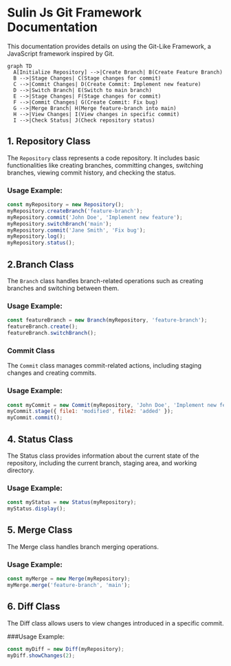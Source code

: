 # Sulin Js Git Framework Documentation

This documentation provides details on using the Git-Like Framework, a JavaScript framework inspired by Git.


```mermaid
graph TD
  A[Initialize Repository] -->|Create Branch| B(Create Feature Branch)
  B -->|Stage Changes| C(Stage changes for commit)
  C -->|Commit Changes| D(Create Commit: Implement new feature)
  D -->|Switch Branch| E(Switch to main branch)
  E -->|Stage Changes| F(Stage changes for commit)
  F -->|Commit Changes| G(Create Commit: Fix bug)
  G -->|Merge Branch| H(Merge feature-branch into main)
  H -->|View Changes| I(View changes in specific commit)
  I -->|Check Status| J(Check repository status)
```


## 1. Repository Class

The `Repository` class represents a code repository. It includes basic functionalities like creating branches, committing changes, switching branches, viewing commit history, and checking the status.

### Usage Example:

```javascript
const myRepository = new Repository();
myRepository.createBranch('feature-branch');
myRepository.commit('John Doe', 'Implement new feature');
myRepository.switchBranch('main');
myRepository.commit('Jane Smith', 'Fix bug');
myRepository.log();
myRepository.status();
```

## 2.Branch Class

The `Branch` class handles branch-related operations such as creating branches and switching between them.

### Usage Example:

```Javascript
const featureBranch = new Branch(myRepository, 'feature-branch');
featureBranch.create();
featureBranch.switchBranch();
```

### Commit Class

The `Commit` class manages commit-related actions, including staging changes and creating commits.

### Usage Example:

```Javascript
const myCommit = new Commit(myRepository, 'John Doe', 'Implement new feature');
myCommit.stage({ file1: 'modified', file2: 'added' });
myCommit.commit();
```

## 4. Status Class
The Status class provides information about the current state of the repository, including the current branch, staging area, and working directory.

### Usage Example:

```Javascript
const myStatus = new Status(myRepository);
myStatus.display();
```

## 5. Merge Class

The Merge class handles branch merging operations.

### Usage Example:

```javascript
const myMerge = new Merge(myRepository);
myMerge.merge('feature-branch', 'main');
```

## 6. Diff Class

The Diff class allows users to view changes introduced in a specific commit.

###Usage Example:

```javascript
const myDiff = new Diff(myRepository);
myDiff.showChanges(2);
```
